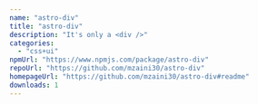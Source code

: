 ```yaml
---
name: "astro-div"
title: "astro-div"
description: "It's only a <div />"
categories:
  - "css+ui"
npmUrl: "https://www.npmjs.com/package/astro-div"
repoUrl: "https://github.com/mzaini30/astro-div"
homepageUrl: "https://github.com/mzaini30/astro-div#readme"
downloads: 1
---
```

